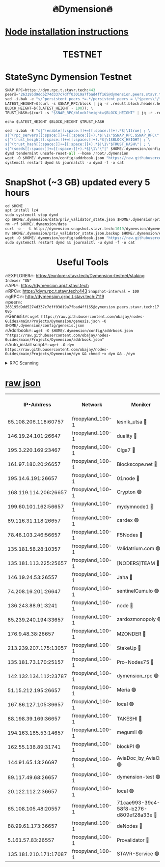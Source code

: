 <h1 align="center"> 🔥Dymension🔥</h1>

[Node installation instructions](https://github.com/obajay/nodes-Guides/tree/main/Projects/Dymension)
=

<h1 align="center"> TESTNET</h1>

# StateSync Dymension Testnet
```python
SNAP_RPC=https://dym.rpc.t.stavr.tech:443
peers="263195d9dd5274d337c7dff03019a7fbad4ff165@dymension.peers.stavr.tech:17086"
sed -i.bak -e "s/^persistent_peers *=.*/persistent_peers = \"$peers\"/" $HOME/.dymension/config/config.toml
LATEST_HEIGHT=$(curl -s $SNAP_RPC/block | jq -r .result.block.header.height); \
BLOCK_HEIGHT=$((LATEST_HEIGHT - 100)); \
TRUST_HASH=$(curl -s "$SNAP_RPC/block?height=$BLOCK_HEIGHT" | jq -r .result.block_id.hash)

echo $LATEST_HEIGHT $BLOCK_HEIGHT $TRUST_HASH

sed -i.bak -E "s|^(enable[[:space:]]+=[[:space:]]+).*$|\1true| ; \
s|^(rpc_servers[[:space:]]+=[[:space:]]+).*$|\1\"$SNAP_RPC,$SNAP_RPC\"| ; \
s|^(trust_height[[:space:]]+=[[:space:]]+).*$|\1$BLOCK_HEIGHT| ; \
s|^(trust_hash[[:space:]]+=[[:space:]]+).*$|\1\"$TRUST_HASH\"| ; \
s|^(seeds[[:space:]]+=[[:space:]]+).*$|\1\"\"|" $HOME/.dymension/config/config.toml
dymd tendermint unsafe-reset-all --home /root/.dymension
wget -O $HOME/.dymension/config/addrbook.json "https://raw.githubusercontent.com/obajay/nodes-Guides/main/Projects/Dymension/addrbook.json"
systemctl restart dymd && journalctl -u dymd -f -o cat

```
# SnapShot (~3 GB) updated every 5 hours
```python
cd $HOME
apt install lz4
sudo systemctl stop dymd
cp $HOME/.dymension/data/priv_validator_state.json $HOME/.dymension/priv_validator_state.json.backup
rm -rf $HOME/.dymension/data
curl -o - -L http://dymension.snapshot.stavr.tech:1019/dymension/dymension-snap.tar.lz4 | lz4 -c -d - | tar -x -C $HOME/.dymension --strip-components 2
mv $HOME/.dymension/priv_validator_state.json.backup $HOME/.dymension/data/priv_validator_state.json
wget -O $HOME/.dymension/config/addrbook.json "https://raw.githubusercontent.com/obajay/nodes-Guides/main/Projects/Dymension/addrbook.json"
sudo systemctl restart dymd && journalctl -u dymd -f -o cat
```

 <h1 align="center"> Useful Tools</h1>

🔥EXPLORER🔥:     https://explorer.stavr.tech/Dymension-testnet/staking        `Indexer "ON"` \
🔥API🔥:          https://dymension.api.t.stavr.tech \
🔥RPC🔥:          https://dym.rpc.t.stavr.tech:443                  `Snapshot-interval = 100` \
🔥gRPC🔥:         http://dymension.grpc.t.stavr.tech:7119 \
🔥peer🔥:         `263195d9dd5274d337c7dff03019a7fbad4ff165@dymension.peers.stavr.tech:17086` \
🔥Genesis🔥:     ```wget https://raw.githubusercontent.com/obajay/nodes-Guides/main/Projects/Dymension/genesis.json -O $HOME/.dymension/config/genesis.json``` \
🔥Addrbook🔥:    ```wget -O $HOME/.dymension/config/addrbook.json "https://raw.githubusercontent.com/obajay/nodes-Guides/main/Projects/Dymension/addrbook.json"``` \
🔥Auto_install script🔥: ```wget -O dym https://raw.githubusercontent.com/obajay/nodes-Guides/main/Projects/Dymension/dym && chmod +x dym && ./dym```

<details>
<summary>RPC Scanning</summary>

<h2 align="center"> We scan nodes in real time every 4 hours. And we provide the final result of RPC endpoints.
We cannot influence the operation of these nodes in any way. </h2>


```python
If Voting Power is higher than 0 --> then the Node is a validator of the network and may be subject to attack and be a potential threat to the chain.
```
```python
We marked such validators with a red symbol
```

</details>

[raw json](https://rpc-check.dymt.stavr.tech/dymt/rpc-dymt-result.json)
=


<table><tr><th>IP-Address</th><th>Network</th><th>Moniker</th><th>Latest Block Height</th><th>Earliest Block Height</th><th>Catching Up</th><th>Voting Power</th><th>Scan Time</th></tr><tr><td>65.108.206.118:60757</td><td>froopyland_100-1</td><td>lesnik_utsa 🔴</td><td>1510336</td><td>1</td><td>False</td><td>1</td><td>2023-12-01T21:20:06.743771028UTC</td></tr><tr><td>146.19.24.101:26647</td><td>froopyland_100-1</td><td>duality 🔴</td><td>1510338</td><td>1</td><td>False</td><td>1</td><td>2023-12-01T21:20:21.110553721UTC</td></tr><tr><td>195.3.220.169:23467</td><td>froopyland_100-1</td><td>Olga7 🔴</td><td>1510341</td><td>1</td><td>False</td><td>1</td><td>2023-12-01T21:20:38.046629650UTC</td></tr><tr><td>161.97.180.20:26657</td><td>froopyland_100-1</td><td>Blockscope.net 🔴</td><td>1510342</td><td>1</td><td>False</td><td>1</td><td>2023-12-01T21:20:43.049730358UTC</td></tr><tr><td>195.14.6.191:26657</td><td>froopyland_100-1</td><td>01node 🔴</td><td>1510342</td><td>1</td><td>False</td><td>1</td><td>2023-12-01T21:20:43.769393399UTC</td></tr><tr><td>168.119.114.206:26657</td><td>froopyland_100-1</td><td>Crypton 🟢</td><td>1510342</td><td>1</td><td>False</td><td>0</td><td>2023-12-01T21:20:44.039862253UTC</td></tr><tr><td>199.60.101.162:56657</td><td>froopyland_100-1</td><td>mydymnode1 🔴</td><td>1510336</td><td>106001</td><td>False</td><td>1</td><td>2023-12-01T21:20:07.488482160UTC</td></tr><tr><td>89.116.31.118:26657</td><td>froopyland_100-1</td><td>cardex 🟢</td><td>1510337</td><td>293001</td><td>False</td><td>0</td><td>2023-12-01T21:20:13.931596253UTC</td></tr><tr><td>78.46.103.246:56657</td><td>froopyland_100-1</td><td>F5Nodes 🔴</td><td>1510335</td><td>407001</td><td>False</td><td>1</td><td>2023-12-01T21:20:02.298994501UTC</td></tr><tr><td>135.181.58.28:10357</td><td>froopyland_100-1</td><td>Validatrium.com 🟢</td><td>1510340</td><td>591001</td><td>False</td><td>0</td><td>2023-12-01T21:20:28.092933865UTC</td></tr><tr><td>135.181.113.225:25657</td><td>froopyland_100-1</td><td>[NODERS]TEAM 🔴</td><td>1510340</td><td>737456</td><td>False</td><td>1</td><td>2023-12-01T21:20:28.527616729UTC</td></tr><tr><td>146.19.24.53:26557</td><td>froopyland_100-1</td><td>Jaha 🔴</td><td>1510340</td><td>737456</td><td>False</td><td>1</td><td>2023-12-01T21:20:28.868067152UTC</td></tr><tr><td>74.208.16.201:26647</td><td>froopyland_100-1</td><td>sentinelCumulo 🟢</td><td>1510333</td><td>820001</td><td>False</td><td>0</td><td>2023-12-01T21:19:50.518770798UTC</td></tr><tr><td>136.243.88.91:3241</td><td>froopyland_100-1</td><td>node 🔴</td><td>1510340</td><td>922548</td><td>False</td><td>1</td><td>2023-12-01T21:20:29.107918531UTC</td></tr><tr><td>85.239.240.194:33657</td><td>froopyland_100-1</td><td>zardozmonopoly 🟢</td><td>1510343</td><td>935165</td><td>False</td><td>0</td><td>2023-12-01T21:20:50.456475910UTC</td></tr><tr><td>176.9.48.38:26657</td><td>froopyland_100-1</td><td>MZONDER 🔴</td><td>1510341</td><td>1006001</td><td>False</td><td>1</td><td>2023-12-01T21:20:37.607916488UTC</td></tr><tr><td>213.239.207.175:13057</td><td>froopyland_100-1</td><td>StakeUp 🔴</td><td>1510343</td><td>1150548</td><td>False</td><td>1</td><td>2023-12-01T21:20:46.741027672UTC</td></tr><tr><td>135.181.73.170:25157</td><td>froopyland_100-1</td><td>Pro-Nodes75 🔴</td><td>1510336</td><td>1210336</td><td>False</td><td>1</td><td>2023-12-01T21:20:04.368808662UTC</td></tr><tr><td>142.132.134.112:23787</td><td>froopyland_100-1</td><td>dymension_rpc 🟢</td><td>1510338</td><td>1210338</td><td>False</td><td>0</td><td>2023-12-01T21:20:18.302812451UTC</td></tr><tr><td>51.15.212.195:26657</td><td>froopyland_100-1</td><td>Meria 🟢</td><td>1510333</td><td>1238063</td><td>False</td><td>0</td><td>2023-12-01T21:19:46.967693619UTC</td></tr><tr><td>167.86.127.105:36657</td><td>froopyland_100-1</td><td>local 🟢</td><td>1510342</td><td>1318001</td><td>False</td><td>0</td><td>2023-12-01T21:20:40.445458679UTC</td></tr><tr><td>88.198.39.169:36657</td><td>froopyland_100-1</td><td>TAKESHI 🔴</td><td>1510333</td><td>1330001</td><td>False</td><td>1</td><td>2023-12-01T21:19:50.775390842UTC</td></tr><tr><td>194.163.185.53:14657</td><td>froopyland_100-1</td><td>megumii 🟢</td><td>1510335</td><td>1390788</td><td>False</td><td>0</td><td>2023-12-01T21:20:03.949729520UTC</td></tr><tr><td>162.55.138.89:31741</td><td>froopyland_100-1</td><td>blockPI 🟢</td><td>1510342</td><td>1435053</td><td>False</td><td>0</td><td>2023-12-01T21:20:43.325631669UTC</td></tr><tr><td>144.91.65.13:26697</td><td>froopyland_100-1</td><td>AviaDoc_by_AviaOne 🟢</td><td>1510290</td><td>1462001</td><td>False</td><td>0</td><td>2023-12-01T21:20:03.258128546UTC</td></tr><tr><td>89.117.49.68:26657</td><td>froopyland_100-1</td><td>dymension-test 🟢</td><td>1510342</td><td>1473622</td><td>False</td><td>0</td><td>2023-12-01T21:20:44.392799038UTC</td></tr><tr><td>20.122.112.2:36657</td><td>froopyland_100-1</td><td>local 🟢</td><td>1510334</td><td>1479282</td><td>False</td><td>0</td><td>2023-12-01T21:19:55.478949984UTC</td></tr><tr><td>65.108.105.48:20557</td><td>froopyland_100-1</td><td>71cae993-39c4-58f8-b276-d809ef28a33e 🔴</td><td>1510338</td><td>1500001</td><td>False</td><td>1</td><td>2023-12-01T21:20:18.639505476UTC</td></tr><tr><td>88.99.61.173:36657</td><td>froopyland_100-1</td><td>deNodes 🔴</td><td>1510340</td><td>1501386</td><td>False</td><td>1</td><td>2023-12-01T21:20:27.608432182UTC</td></tr><tr><td>5.161.57.83:26557</td><td>froopyland_100-1</td><td>Provalidator 🔴</td><td>1510333</td><td>1503071</td><td>False</td><td>1</td><td>2023-12-01T21:19:47.583187079UTC</td></tr><tr><td>135.181.210.171:17087</td><td>froopyland_100-1</td><td>STAVR-Service 🟢</td><td>1510334</td><td>1505060</td><td>False</td><td>0</td><td>2023-12-01T21:19:55.851289644UTC</td></tr></table>
